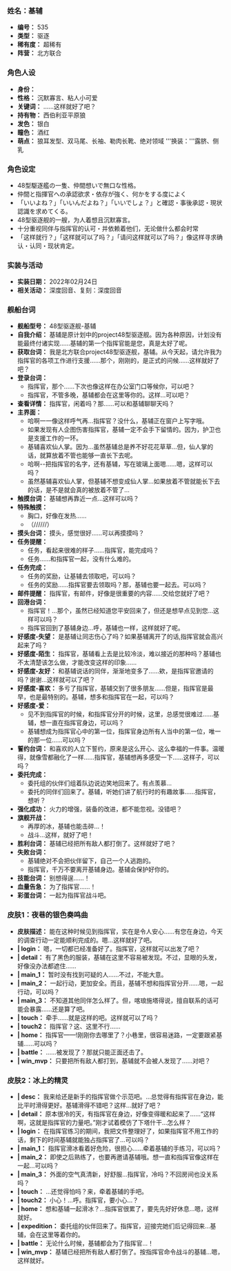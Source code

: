 ### 姓名：基辅
* **编号：** 535
* **类型：** 驱逐
* **稀有度：** 超稀有
* **阵营：** 北方联合


### 角色人设
* **身份：** 
* **性格：** 沉默寡言、粘人小可爱
* **关键词：** ……这样就好了吧？
* **持有物：** 西伯利亚平原狼
* **发色：** 银白
* **瞳色：** 酒红
* **萌点：** 狼耳发型、双马尾、长袖、勒肉长靴、绝对领域
'''换装：'''露脐、侧乳


### 角色设定
* 48型駆逐艦の一隻、仲間想いで無口な性格。
* 仲間と指揮官への承認欲求・依存が強く、何かをする度によく
* 「いいよね？」「いいんだよね？」「いいでしょ？」と確認・事後承認・現状認識を求めてくる。
* 48型驱逐舰的一艘，为人着想且沉默寡言。
* 十分重视同伴与指挥官的认可・并依赖着他们，无论做什么都会时常
* 「这样就行？」「这样就可以了吗？」「请问这样就可以了吗？」像这样寻求确认・认同・现状肯定。


### 实装与活动
* **实装日期：** 2022年02月24日
* **相关活动：** 深度回音、复刻：深度回音


### 舰船台词
* **舰船型号：** 48型驱逐舰-基辅
* **自我介绍：** 基辅是原计划中的project48型驱逐舰。因为各种原因，计划没有能最终付诸实现……基辅的第一个指挥官能是您，真是太好了呢。
* **获取台词：** 我是北方联合project48型驱逐舰，基辅。从今天起，请允许我为指挥官的各项工作进行支援……那个，刚刚的，是正式的问候……这样就好了吧？
* **登录台词：**
  * 指挥官，那个……下次也像这样在办公室门口等候你，可以吧？
  * 指挥官，不管多晚，基辅都会在这里等你的。这样…可以吧？
* **查看详情：** 指挥官，闲着吗？那……可以和基辅聊聊天吗？
* **主界面：**
  * 哈啊一一像这样呼气再…指挥官？没什么，基辅正在窗户上写字哦。
  * 如果发现有人企图伤害指挥官，基辅一定不会手下留情的。因为，护卫也是支援工作的一环。
  * 基辅喜欢仙人掌。因为…虽然基辅总是养不好花花草草…但，仙人掌的话，就算放着不管也能够一直长下去呢。
  * 哈啊--把指挥官的名字，还有基辅，写在玻璃上面嗯……嗯，这样可以吗？
  * 虽然基辅喜欢仙人掌，但基辅不想变成仙人掌…如果放着不管就能长下去的话，是不是就会真的被放着不管了…
* **触摸台词：** 基辅想再靠近一点…这样可以吗？
* **特殊触摸：**
  * 胸口，好像在发热……
  * （//////）
* **摸头台词：** 摸头，感觉很好……可以再摸摸吗？
* **任务提醒：**
  * 任务，看起来很难的样子……指挥官，能完成吗？
  * 任务……和指挥官一起，没有什么难的。
* **任务完成：**
  * 任务的奖励，让基辅去领取吧，可以吗？
  * 任务的奖励……指挥官要去领取吗？那，基辅也要一起去。可以吗？
* **邮件提醒：** 指挥官，有邮件，好像是很重要的内容……交给您就好了吧？
* **回港台词：**
  * 指挥官！…那个，虽然已经知道您平安回来了，但还是想早点见到您…这样可以吗？
  * 指挥官回到了基辅身边…呼，基辅也一样，这样就好了呢。
* **好感度-失望：** 是基辅让同志伤心了吗？如果基辅离开了的话,指挥官就会高兴起来了吗？
* **好感度-陌生：** 指挥官，基辅看上去是比较冷淡，难以接近的那种吗？基辅也不太清楚该怎么做，才能改变这样的印象……
* **好感度-友好：** 和基辅说话的同伴，渐渐地变多了……欸，是指挥官邀请的吗？谢谢…这样就可以了吧？
* **好感度-喜欢：** 多亏了指挥官，基辅交到了很多朋友……但是，指挥官是最早，也是最特别的。基辅，想多和指挥官在一起，可以吗？
* **好感度-爱：**
  * 见不到指挥官的时候，和指挥官分开的时候，这里，总感觉很难过……基辅，想一直在指挥官身边，可以吗？
  * 基辅想成为指挥官心中的第一位，指挥官身边所有人当中的第一位，唯一的那一位……可以吗？
* **誓约台词：** 和喜欢的人立下誓约，原来是这么开心、这么幸福的一件事。温暖得，就像雪都融化了一样……指挥官，基辅想再多感受一下……这样子，可以吗？
* **委托完成：**
  * 委托组的伙伴们组着队边说边笑地回来了。有点羡慕…
  * 委托的同伴们回来了。基辅，听她们讲了航行时的有趣故事……指挥官，想听？
* **强化成功：** 火力的增强，装备的改进，都不能忽视。没错吧？
* **旗舰开战：**
  * 再厚的冰，基辅也能击碎…！
  * 战斗…这样，就好了吧！
* **胜利台词：** 基辅已经把所有敌人都打倒了。这样就好了吧？
* **失败台词：**
  * 基辅绝对不会把伙伴留下，自己一个人逃跑的。
  * 指挥官，千万不要离开基辅身边。基辅会保护好你的。
* **技能台词：** 别想得逞……！
* **血量告急：** 为了指挥官……！
* **彩蛋台词：** 一起为指挥官战斗吧。


### 皮肤1：夜巷的银色奏鸣曲
* **皮肤描述：** 能在这种时候见到指挥官，实在是令人安心……有您在身边，今天的调查行动一定能顺利完成的。嗯…这样就好了吧。
* **| login：** 嗯，一切都已经准备好了。指挥官，这样就可以出发了吧？
* **| detail：** 有了黑色的服装，基辅在这里不容易被发现。不过，显眼的头发，好像没办法都遮住……
* **| main_1：** 暂时没有找到可疑的人……不过，不能大意。
* **| main_2：** 一起行动，更加安全。而且，基辅不想和指挥官分开……嗯，一起行动，可以吗？
* **| main_3：** 不知道其他同伴怎么样了。但，喀琅施塔得说，擅自联系的话可能会暴露……还是算了吧。
* **| touch：** 牵手……就是这样的吧。这样就可以了吗？
* **| touch2：** 指挥官？这、这里不行……
* **| home：** 指挥官——!刚刚你去哪里了？小巷里，很容易迷路，一定要跟紧基辅……可以吗？
* **| battle：** ……被发现了？那就只能正面还击了。
* **| win_mvp：** 只要把所有敌人都打到，基辅就不会被人发现了……对吧？


### 皮肤2：冰上的精灵
* **| desc：** 我来给还是新手的指挥官做个示范吧。…总觉得有指挥官在身边，能比平时滑得更好。基辅滑得不错吧？这样…就好了吧？
* **| detail：** 原本很冷的天，有指挥官在身边，好像变得暖和起来了……“这样啊，这就是指挥官的力量吧。”刚才试着模仿了下塔什干…怎么样？
* **| login：** 在指挥官练习的期间，我把文件整理好了，如果指挥官不用工作的话，剩下的时间基辅就能独占指挥官了…可以吗？
* **| main_1：** 指挥官滑冰看着好危险，很担心……牵着基辅的手练习，可以吗？
* **| main_2：** 即使之后熟练了，也要再邀请基辅哦。想一直和指挥官像这样在一起…可以吗？
* **| main_3：** 外面的空气真清新，好舒服…指挥官，冷吗？不回房间也没关系吗？
* **| touch：** …还觉得怕吗？来，牵着基辅的手吧。
* **| touch2：** 小心！…呼。指挥官，要小心…？
* **| home：** 想和基辅一起滑冰？…指挥官很累了，要先先好好休息…嗯，这样就好。
* **| expedition：** 委托组的伙伴回来了。指挥官，迎接完她们后记得回来…基辅，会在这里等着你的。
* **| battle：** 无论什么时候，基辅都会为了指挥官…！
* **| win_mvp：** 基辅已经把所有敌人都打倒了。按指挥官命令战斗的基辅…嗯，这样就好。
